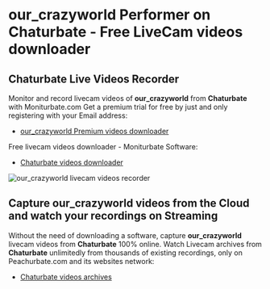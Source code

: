 # our_crazyworld Performer on Chaturbate - Free LiveCam videos downloader

## Chaturbate Live Videos Recorder

Monitor and record livecam videos of **our_crazyworld** from **Chaturbate** with Moniturbate.com
Get a premium trial for free by just and only registering with your Email address:
* [our_crazyworld Premium videos downloader](https://moniturbate.com/request-demo-licence-key.html)

Free livecam videos downloader - Moniturbate Software:
* [Chaturbate videos downloader](https://moniturbate.com/moniturbate-download-software.html)

![our_crazyworld livecam videos recorder](https://peachurnet.com/templates/moniturbate-software.png)


## Capture our_crazyworld videos from the Cloud and watch your recordings on Streaming

Without the need of downloading a software, capture **our_crazyworld** livecam videos from **Chaturbate** 100% online.
Watch Livecam archives from **Chaturbate** unlimitedly from thousands of existing recordings, only on Peachurbate.com and its websites network:
* [Chaturbate videos archives](https://peachurnet.com/)